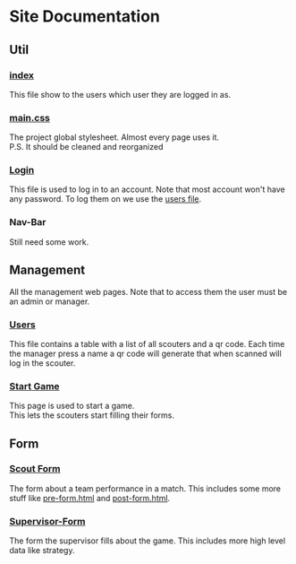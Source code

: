 # Site Documentation

## Util

### [index](index.html)

This file show to the users which user they are logged in as.

### [main.css](main.css)

The project global stylesheet. Almost every page uses it.\
P.S. It should be cleaned and reorganized

### [Login](login.html)

This file is used to log in to an account.
Note that most account won't have any password. To log them on we use the [users file](#Users).

### Nav-Bar

Still need some work.

## Management

All the management web pages. Note that to access them the user must be an admin or manager.

### [Users](users.html)

This file contains a table with a list of all scouters and a qr code. Each time the manager press a name a qr code will generate that when scanned will log in the scouter.

### [Start Game](start-game.html)

This page is used to start a game.\
This lets the scouters start filling their forms.

## Form

### [Scout Form](scout-form.html)

The form about a team performance in a match.
This includes some more stuff like [pre-form.html](pre-form.html) and [post-form.html](post-form.html).

### [Supervisor-Form](supervisor-form.html)

The form the supervisor fills about the game. This includes more high level data like strategy.
